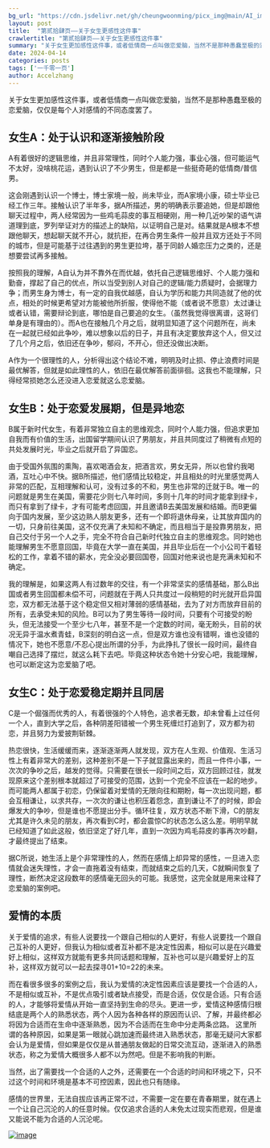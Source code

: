 ```yaml
---
bg_url: "https://cdn.jsdelivr.net/gh/cheungwoonming/picx_img@main/AI_img/AI-image-032.jpg"
layout: post
title:  "第贰拾肆页——关于女生更感性这件事"
crawlertitle: "第贰拾肆页——关于女生更感性这件事"
summary: "关于女生更加感性这件事，或者低情商一点叫做恋爱脑，当然不是那种愚蠢至极的恋爱脑，仅仅是每个人对感情的不同态度罢了..."
date: 2024-04-14
categories: posts
tags: ['一千零一页']
author: Accelzhang
---
```


关于女生更加感性这件事，或者低情商一点叫做恋爱脑，当然不是那种愚蠢至极的恋爱脑，仅仅是每个人对感情的不同态度罢了。

## 女生A：处于认识和逐渐接触阶段
A有着很好的逻辑思维，并且非常理性，同时个人能力强，事业心强，但可能运气不太好，没啥桃花运，遇到认识了不少男生，但是都是一些挺奇葩的低情商/普信男。

这会刚遇到认识一个博士，博士家境一般，尚未毕业，而A家境小康，硕士毕业已经工作三年。接触认识了半年多，据A所描述，男的明确表示要追她，但是却跟他聊天过程中，两人经常因为一些鸡毛蒜皮的事互相硬刚，用一种几近吵架的语气讲道理到底，罗列举证对方的描述上的缺陷，以证明自己是对。结果就是A根本不想跟他聊天，想起聊天就不开心，就抗拒，在再合男生条件一般并且双方还处于不同的城市，但是可能基于过往遇到的男生更拉垮，基于同龄人婚恋压力之类的，还是想要尝试再多接触。

按照我的理解，A自认为并不靠外在而优越，依托自己逻辑思维好、个人能力强和勤奋，撑起了自己的优点，所以当受到别人对自己的逻辑/能力质疑时，会据理力争；而男生身为博士，有一定的自我优越感，自认为学历和能力共同造就了他的优点，相处的时候更希望对方能被他所折服，使得他不能（或者说不愿意）太过谦让或者认错，需要辩论到底，哪怕是自己要追的女生。（虽然我觉得很离谱，这哥们单身是有理由的）。而A也在接触几个月之后，就明显知道了这个问题所在，尚未在一起就已经如此争吵，难以想象以后的日子，并且有决定要放弃这个人，但又过了几个月之后，依旧还在争吵，郁闷，不开心，但还没做出决断。

A作为一个很理性的人，分析得出这个结论不难，明明及时止损、停止浪费时间是最优解答，但就是如此理性的人，依旧在最优解答前面徘徊。这我也不能理解，只得经常损她怎么还没进入恋爱就这么恋爱脑。

## 女生B：处于恋爱发展期，但是异地恋
B属于新时代女生，有着非常独立自主的思维观念，同时个人能力强，但追求更加自我而有价值的生活，出国留学期间认识了男朋友，并且共同度过了稍微有点短的共处发展时光，毕业之后就开启了异国恋。

由于受国外氛围的熏陶，喜欢喝酒会友，把酒言欢，男女无异，所以也曾约我喝酒，互吐心中不快。据B所描述，他们感情比较稳定，并且相处的时光里感觉两人非常的匹配，互相理解和认可，没有过多的不和，男生也非常的迁就于B。唯一的问题就是男生在美国，需要花少则七八年时间，多则十几年的时间才能拿到绿卡，而只有拿到了绿卡，才有可能考虑回国，并且邀请B去美国发展和结婚。而B更偏向于国内发展，至少这边熟人朋友更多，还有一个即将退休母亲，让其放弃国内的一切，只身前往美国，这不仅充满了未知和不确定，而且相当于是投靠男朋友，把自己交付于另一个人之手，完全不符合自己新时代独立自主的思维观念。同时她也能理解男生不愿意回国，毕竟在大学一直在美国，并且毕业后在一个小公司干着轻松的工作，拿着不错的薪水，完全没必要回国卷，回国对他来说也是充满未知和不确定。

我的理解是，如果这两人有过数年的交往，有一个非常坚实的感情基础，那么B出国或者男生回国都未偿不可，问题就在于两人只共度过一段稍短的时光就开启异国恋，双方都无法基于这个稳定但又相对薄弱的感情基础，去为了对方而放弃目前的所有，去承受未知的风险。B可以为了男生等待一段时间，只要有个可接受的盼头，但无法接受一个至少七八年，甚至不是一个定数的时间，毫无盼头，目前的状况无异于温水煮青蛙，B深刻的明白这一点，但是双方谁也没有错啊，谁也没错的情况下，她也不愿意/不忍心提出所谓的分手，为此挣扎了很长一段时间，最终自嘲自己选择了摆烂，就这么耗下去吧。毕竟这种状态令她十分安心吧，我能理解，也可以断定这为恋爱脑了吧。

## 女生C：处于恋爱稳定期并且同居
C是一个倔强而优秀的人，有着很强的个人特色，追求者无数，却未曾看上过任何一个人，直到大学之后，各种阴差阳错被一个男生死缠烂打追到了，双方都为初恋，并且努力为爱披荆斩棘。

热恋很快，生活缓缓而来，逐渐逐渐两人就发现，双方在人生观、价值观、生活习性上有着非常大的差别，这种差别不是一下子就显露出来的，而且一件件小事，一次次的争吵之后，越发的觉得。只需要在很长一段时间之后，双方回顾过往，就发现原来这个差别根本就超过了可接受的范围，达到一个完全不应该在一起的地步。而可能两人都属于初恋，仍保留着对爱情的无限向往和期盼，每一次出现问题，都会互相谦让，以求共存，一次次的谦让也积压着怨念，直到谦让不了的时候，即会爆发大的争吵，但是谁也不愿提出分手。循环往复，双方状态不断下滑，C的朋友尤其是许久未见的朋友，再次看到C时，都会震惊C的状态怎么这么差。明明早就已经知道了如此这般，依旧坚定了好几年，直到一次因为鸡毛蒜皮的事再次吵翻，才最终提出了结束。

据C所说，她生活上是个非常理性的人，然而在感情上却异常的感性，一旦进入恋情就会迷失理性，才会一直拖着没有结束，而就结束之后的几天，C就瞬间恢复了理性，断然决定这段数年的感情毫无回头的可能。我感觉，这完全就是用来诠释了恋爱脑的案例吧。

## 爱情的本质
关于爱情的追求，有些人说要找一个跟自己相似的人更好，有些人说要找一个跟自己互补的人更好，但我认为相似或者互补都不是决定性因素，相似可以是在兴趣爱好上相似，这样双方就能有更多共同话题和理解，互补也可以是兴趣爱好上的互补，这样双方就可以一起去探寻01+10=22的未来。

而在看很多很多的案例之后，我认为爱情的决定性因素应该是要找一个合适的人，不是相似或互补，不是优点吸引或者缺点接受，而是合适，仅仅是合适。只有合适的人，才能够将爱情从开始一直坚持到生命的尽头。更进一步，爱情这种感情归根结底是两个人的熟悉状态，两个人因为各种各样的原因而认识、了解，并最终都必将因为合适而在生命中逐渐熟悉，因为不合适而在生命中分走两条岔路。
这里所谓的各种原因，如果是第一眼就心跳加速而最终进入熟悉状态，那毫无疑问大家都会认为是爱情，但如果是仅仅是从普通朋友做起的日常交流互动，逐渐进入的熟悉状态，称之为爱情大概很多人都不以为然吧。但是不影响我的判断。

当然，出了需要找一个合适的人之外，还需要在一个合适的时间和环境之下，只不过这个时间和环境是基本不可控因素，因此也只有随缘。

感情的世界里，无法自拔应该再正常不过，不需要一定在要在青春期里，就在遇上一个让自己沉沦的人的任意时候。仅仅追求合适的人未免太过现实而悲观，但是谁又能说不能为合适的人沉沦呢。

[![image](https://cdn.jsdelivr.net/gh/cheungwoonming/picx_img@main/AI_img/AI-image-032.jpg)](https://cdn.jsdelivr.net/gh/cheungwoonming/picx_img@main/AI_img/AI-image-032.jpg)

